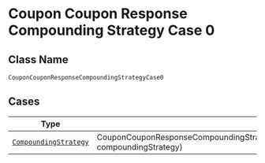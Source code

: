 
# Coupon Coupon Response Compounding Strategy Case 0

## Class Name

`CouponCouponResponseCompoundingStrategyCase0`

## Cases

| Type | Factory Method |
|  --- | --- |
| [`CompoundingStrategy`](../../../doc/models/compounding-strategy.md) | CouponCouponResponseCompoundingStrategyCase0.fromCompoundingStrategy(CompoundingStrategy compoundingStrategy) |

